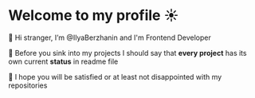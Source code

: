 # Welcome to my profile :sunny:
 👋 Hi stranger, I’m @IlyaBerzhanin and I'm Frontend Developer  
 
 :ghost: Before you sink into my projects I should say that **every project** has its own current **status** in readme file 
 
 :pray: I hope you will be satisfied or at least not disappointed with my repositories
 

<!---
IlyaBerzhanin/IlyaBerzhanin is a ✨ special ✨ repository because its `README.md` (this file) appears on your GitHub profile.
You can click the Preview link to take a look at your changes.
--->
